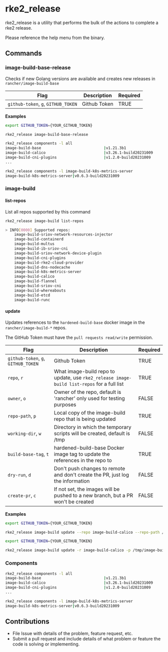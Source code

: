 # rke2_release

rke2_release is a utility that performs the bulk of the actions to complete a rke2 release.

Please reference the help menu from the binary.

## Commands

### image-build-base-release

Checks if new Golang versions are available and creates new releases in `rancher/image-build-base`

| **Flag**                            | **Description** | **Required** |
| ----------------------------------- | --------------- | ------------ |
| `github-token`, `g`, `GITHUB_TOKEN` | Github Token    | TRUE         |

**Examples**

```sh
export GITHUB_TOKEN={YOUR_GITHUB_TOKEN}

rke2_release image-build-base-release
```

```sh
rke2_release components -l all
image-build-base                            |v1.21.3b1
image-build-calico                          |v3.26.1-build20231009
image-build-cni-plugins                     |v1.2.0-build20231009
...
```

```sh
rke2_release components -l image-build-k8s-metrics-server
image-build-k8s-metrics-server|v0.6.3-build20231009
```

### image-build

#### list-repos
List all repos supported by this command

```sh
rke2_release image-build list-repos

> INFO[0000] Supported repos: 
    image-build-sriov-network-resources-injector
    image-build-containerd
    image-build-multus
    image-build-ib-sriov-cni
    image-build-sriov-network-device-plugin
    image-build-cni-plugins
    image-build-rke2-cloud-provider
    image-build-dns-nodecache
    image-build-k8s-metrics-server
    image-build-calico
    image-build-flannel
    image-build-sriov-cni
    image-build-whereabouts
    image-build-etcd
    image-build-runc  
```

#### update
Updates references to the `hardened-build-base` docker image in the `rancher/image-build-*` repos.

The GitHub Token must have the `pull requests read/write`  permission.

| **Flag**                            | **Description** | **Required** |
| ----------------------------------- | --------------- | ------------ |
| `github-token`, `g`, `GITHUB_TOKEN` | Github Token    | TRUE         |
| `repo`, `r` | What image-build repo to update, use `rke2_release image-build list-repos` for a full list    | TRUE         |
| `owner`, `o` |  Owner of the repo, default is 'rancher' only used for testing purposes   | FALSE         |
| `repo-path`, `p` |  Local copy of the image-build repo that is being updated   | TRUE         |
| `working-dir`, `w` |  Directory in which the temporary scripts will be created, default is /tmp   | FALSE         |
| `build-base-tag`, `t` |   hardened-build-base Docker image tag to update the references in the repo to  | TRUE         |
| `dry-run`, `d` |  Don't push changes to remote and don't create the PR, just log the information   | FALSE         |
| `create-pr`, `c` |  If not set, the images will be pushed to a new branch, but a PR won't be created  | FALSE         |

**Examples**

```sh
export GITHUB_TOKEN={YOUR_GITHUB_TOKEN}

rke2_release image-build update --repo image-build-calico --repo-path /tmp/image-build-calico --build-base-tag v1.21.3b1 --create-pr --dry-run
```

```sh
export GITHUB_TOKEN={YOUR_GITHUB_TOKEN}

rke2_release image-build update -r image-build-calico -p /tmp/image-build-calico -t v1.21.3b1 -c -d
```
 
### Components

```sh
rke2_release components -l all
image-build-base                            |v1.21.3b1
image-build-calico                          |v3.26.1-build20231009
image-build-cni-plugins                     |v1.2.0-build20231009
...
```

```sh
rke2_release components -l image-build-k8s-metrics-server
image-build-k8s-metrics-server|v0.6.3-build20231009
```

## Contributions

- File Issue with details of the problem, feature request, etc.
- Submit a pull request and include details of what problem or feature the code is solving or implementing.
